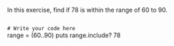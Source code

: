 In this exercise, find
if 78 is within the
range of 60 to 90.



<codeblock language="ruby" type="exercise" testMode="fixedInput">
<code>
# Write your code here
</code>

<solution>
range = (60..90)
puts range.include? 78
</solution>
</codeblock>
